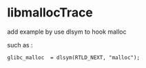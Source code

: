 # libmallocTrace

add example by use dlsym to hook malloc

such as :
```
glibc_malloc  = dlsym(RTLD_NEXT, "malloc");
```